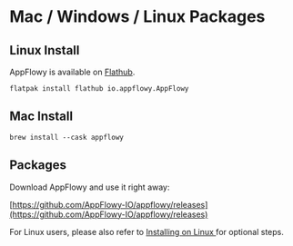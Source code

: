 # Mac / Windows / Linux Packages

## Linux Install

AppFlowy is available on [Flathub](https://flathub.org/apps/details/io.appflowy.AppFlowy).

```
flatpak install flathub io.appflowy.AppFlowy
```

## Mac Install

```
brew install --cask appflowy
```

## Packages

Download AppFlowy and use it right away:

[https://github.com/AppFlowy-IO/appflowy/releases](https://github.com/AppFlowy-IO/appflowy/releases)



For Linux users, please also refer to [Installing on Linux ](installing-on-linux.md)for optional steps.&#x20;
